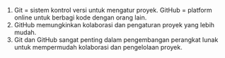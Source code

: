 1. Git = sistem kontrol versi untuk mengatur proyek. GitHub = platform online untuk berbagi kode dengan orang lain.
2. GitHub memungkinkan kolaborasi dan pengaturan proyek yang lebih mudah.
3. Git dan GitHub sangat penting dalam pengembangan perangkat lunak untuk mempermudah kolaborasi dan pengelolaan proyek.
